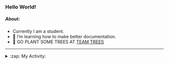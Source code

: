 ### Hello World!

##### About:
- Currently I am a student.
- 🌱 I’m learning how to make better documentation.
- 🌱 GO PLANT SOME TREES AT [TEAM TREES](https://teamtrees.org/)

---
<details>
  <summary>:zap: My Activity:</summary>
  
<!--START_SECTION:waka-->
![Code Time](http://img.shields.io/badge/Code%20Time-1%2C236%20hrs%2018%20mins-blue)

**I'm a Night 🦉** 

```text
🌞 Morning                2019 commits        ███░░░░░░░░░░░░░░░░░░░░░░   10.26 % 
🌆 Daytime                6606 commits        ████████░░░░░░░░░░░░░░░░░   33.58 % 
🌃 Evening                5669 commits        ███████░░░░░░░░░░░░░░░░░░   28.81 % 
🌙 Night                  5381 commits        ███████░░░░░░░░░░░░░░░░░░   27.35 % 
```
📅 **I'm Most Productive on Wednesday** 

```text
Monday                   2716 commits        ███░░░░░░░░░░░░░░░░░░░░░░   13.80 % 
Tuesday                  2710 commits        ███░░░░░░░░░░░░░░░░░░░░░░   13.77 % 
Wednesday                4641 commits        ██████░░░░░░░░░░░░░░░░░░░   23.59 % 
Thursday                 2607 commits        ███░░░░░░░░░░░░░░░░░░░░░░   13.25 % 
Friday                   2094 commits        ███░░░░░░░░░░░░░░░░░░░░░░   10.64 % 
Saturday                 1679 commits        ██░░░░░░░░░░░░░░░░░░░░░░░   08.53 % 
Sunday                   3228 commits        ████░░░░░░░░░░░░░░░░░░░░░   16.41 % 
```


📊 **This Week I Spent My Time On** 

```text
🔥 Editors: 
IntelliJ                 7 hrs 13 mins       █████████████████░░░░░░░░   68.85 % 
VS Code                  2 hrs 35 mins       ██████░░░░░░░░░░░░░░░░░░░   24.70 % 
Android Studio           40 mins             ██░░░░░░░░░░░░░░░░░░░░░░░   06.45 % 

🐱‍💻 Projects: 
java-springboot-projects 4 hrs 17 mins       ██████████░░░░░░░░░░░░░░░   40.82 % 
music-api                2 hrs 30 mins       ██████░░░░░░░░░░░░░░░░░░░   23.82 % 
py-series                2 hrs 2 mins        █████░░░░░░░░░░░░░░░░░░░░   19.41 % 
vlsm-subnet              33 mins             █░░░░░░░░░░░░░░░░░░░░░░░░   05.29 % 
CSE224-Fundamentals-of-An30 mins             █░░░░░░░░░░░░░░░░░░░░░░░░   04.83 % 
```


 Last Updated on 18/10/2023 19:11:03 UTC
<!--END_SECTION:waka-->
</details>
